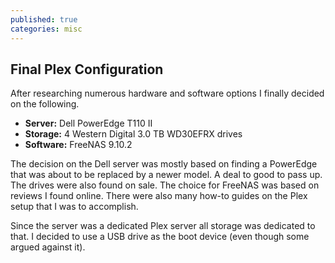 ```yaml
---
published: true
categories: misc
---
```


## Final Plex Configuration

After researching numerous hardware and software options I finally decided on the following. 

+ **Server:** Dell PowerEdge T110 II
+ **Storage:** 4 Western Digital 3.0 TB WD30EFRX drives
+ **Software:** FreeNAS 9.10.2

The decision on the Dell server was mostly based on finding a PowerEdge that was about to be replaced by a newer model. A deal to good to pass up. The drives were also found on sale.  The choice for FreeNAS was based on reviews I found online.  There were also many how-to guides on the Plex setup that I was to accomplish.  

Since the server was a dedicated Plex server all storage was dedicated to that.  I decided to use a USB drive as the boot device (even though some argued against it).
